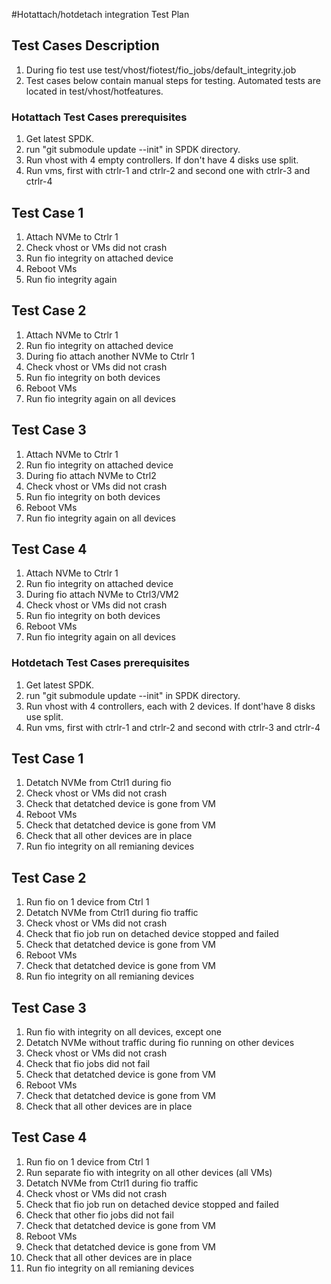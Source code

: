 #Hotattach/hotdetach integration Test Plan

## Test Cases Description
1. During fio test use test/vhost/fiotest/fio_jobs/default_integrity.job
2. Test cases below contain manual steps for testing. Automated tests are located in test/vhost/hotfeatures.

### Hotattach Test Cases prerequisites
1. Get latest SPDK.
2. run "git submodule update --init" in SPDK directory.
3. Run vhost with 4 empty controllers. If don't have 4 disks use split.
4. Run vms, first with ctrlr-1 and ctrlr-2 and second one with ctrlr-3 and ctrlr-4

## Test Case 1
1. Attach NVMe to Ctrlr 1		
2. Check vhost or VMs did not crash		
3. Run fio integrity on attached device		
4. Reboot VMs		
5. Run fio integrity again		

## Test Case 2
1. Attach NVMe to Ctrlr 1			
2. Run fio integrity on attached device			
3. During fio attach another NVMe to Ctrlr 1			
4. Check vhost or VMs did not crash			
5. Run fio integrity on both devices			
6. Reboot VMs			
7. Run fio integrity again on all devices			

## Test Case 3
1. Attach NVMe to Ctrlr 1			
2. Run fio integrity on attached device			
3. During fio attach NVMe to Ctrl2			
4. Check vhost or VMs did not crash			
5. Run fio integrity on both devices			
6. Reboot VMs			
7. Run fio integrity again on all devices			

## Test Case 4
1. Attach NVMe to Ctrlr 1			
2. Run fio integrity on attached device			
3. During fio attach NVMe to Ctrl3/VM2			
4. Check vhost or VMs did not crash			
5. Run fio integrity on both devices			
6. Reboot VMs			
7. Run fio integrity again on all devices			


### Hotdetach Test Cases prerequisites
1. Get latest SPDK.
2. run "git submodule update --init" in SPDK directory.
3. Run vhost with 4 controllers, each with 2 devices. If dont'have 8 disks use split.
4. Run vms, first with ctrlr-1 and ctrlr-2 and second with ctrlr-3 and ctrlr-4

## Test Case 1
1. Detatch NVMe from Ctrl1 during fio				
2. Check vhost or VMs did not crash				
3. Check that detatched device is gone from VM				
4. Reboot VMs				
5. Check that detatched device is gone from VM				
6. Check that all other devices are in place				
7. Run fio integrity on all remianing devices				

## Test Case 2
1. Run fio on 1 device from Ctrl 1					
2. Detatch NVMe from Ctrl1 during fio traffic					
3. Check vhost or VMs did not crash					
4. Check that fio job run  on detached device stopped and failed					
5. Check that detatched device is gone from VM					
6. Reboot VMs					
7. Check that detatched device is gone from VM					
8. Run fio integrity on all remianing devices					

## Test Case 3
1. Run fio with integrity on all devices, except one						
2. Detatch NVMe without traffic during fio running on other devices						
3. Check vhost or VMs did not crash						
4. Check that fio jobs did not fail						
5. Check that detatched device is gone from VM						
6. Reboot VMs						
7. Check that detatched device is gone from VM						
8. Check that all other devices are in place						

## Test Case 4
1. Run fio on 1 device from Ctrl 1					
2. Run separate fio with integrity on all other devices (all VMs)					
3. Detatch NVMe from Ctrl1 during fio traffic					
4. Check vhost or VMs did not crash					
5. Check that fio job run  on detached device stopped and failed					
6. Check that other fio jobs did not fail					
7. Check that detatched device is gone from VM					
8. Reboot VMs					
9. Check that detatched device is gone from VM					
10. Check that all other devices are in place					
11. Run fio integrity on all remianing devices		
